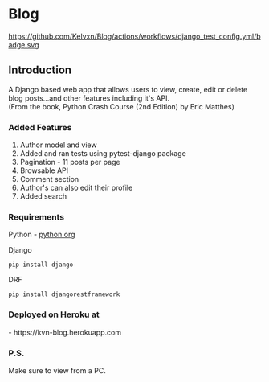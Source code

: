 # Blog

https://github.com/Kelvxn/Blog/actions/workflows/django_test_config.yml/badge.svg

<h2> Introduction </h2>

A Django based web app that allows users to view, create, edit or delete blog posts...and other features including it's API. <br>
(From the book, Python Crash Course (2nd Edition) by Eric Matthes)



<h3> Added Features </h3>
<ol>
     <li> Author model and view </li>
     <li> Added and ran tests using pytest-django package </li>
     <li> Pagination - 11 posts per page </li>
     <li> Browsable API </li>
     <li> Comment section </li>
     <li> Author's can also edit their profile </li>
     <li> Added search </li>
  </ol>
  

<h3> Requirements </h3>
<p> Python - <a href="https://www.python.org" > python.org </a> </p>

Django <br>

```
pip install django 
```

DRF <br> 
```
pip install djangorestframework
```

<h3> Deployed on Heroku at </h3> - https://kvn-blog.herokuapp.com

<h3> P.S. </h3> 
Make sure to view from a PC. 
